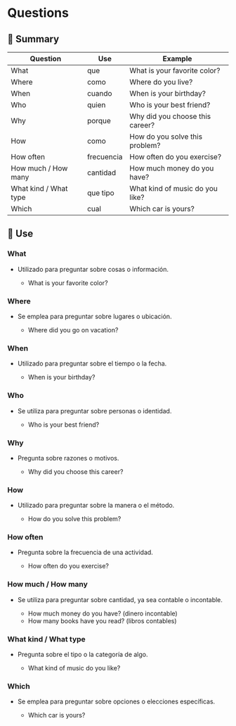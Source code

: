 # Questions

## 📌 Summary 

| Question      | Use | Example |
| ------ | ----------- | ----------- |
|  What | que  | What is your favorite color? |
|  Where | como  |  Where do you live? |
|  When | cuando  | When is your birthday? |
|  Who | quien  | Who is your best friend? |
|  Why | porque  | Why did you choose this career? |
|  How | como  | How do you solve this problem? |
|  How often |  frecuencia | How often do you exercise? |
|  How much / How many |  cantidad | How much money do you have? |
|  What kind / What type | que tipo  | What kind of music do you like? |
|  Which | cual  | Which car is yours? |


## 📝 Use

### What

- Utilizado para preguntar sobre cosas o información.
    
    - What is your favorite color?

### Where

- Se emplea para preguntar sobre lugares o ubicación.

    - Where did you go on vacation?

### When

- Utilizado para preguntar sobre el tiempo o la fecha.
    
    - When is your birthday?

### Who

- Se utiliza para preguntar sobre personas o identidad.
    
    - Who is your best friend?

### Why

- Pregunta sobre razones o motivos.
    
    - Why did you choose this career?

### How

- Utilizado para preguntar sobre la manera o el método.
    
    - How do you solve this problem?

### How often

- Pregunta sobre la frecuencia de una actividad.
    
    - How often do you exercise?

### How much / How many

- Se utiliza para preguntar sobre cantidad, ya sea contable o incontable.

    - How much money do you have? (dinero incontable)
    - How many books have you read? (libros contables)

### What kind / What type

- Pregunta sobre el tipo o la categoría de algo.

    - What kind of music do you like?

### Which

- Se emplea para preguntar sobre opciones o elecciones específicas.
    
    - Which car is yours?


